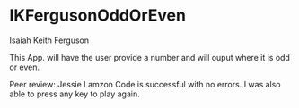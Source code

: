 # IKFergusonOddOrEven

Isaiah Keith Ferguson

This App. will have the user provide a number and will ouput where it is odd or even.

Peer review: Jessie Lamzon
Code is successful with no errors.  I was also able to press any key to play again.
